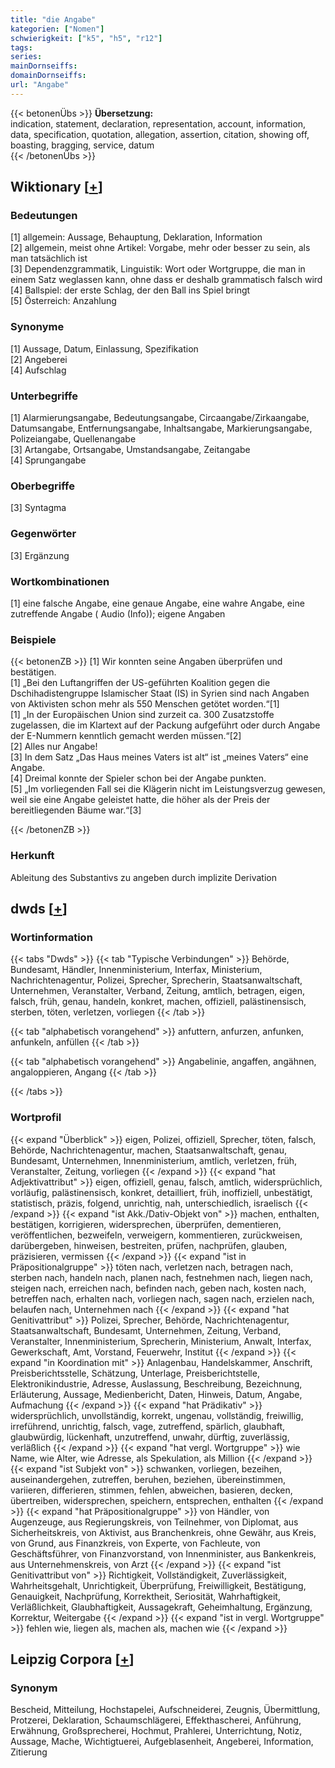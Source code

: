 ```yaml
---
title: "die Angabe"
kategorien: ["Nomen"]
schwierigkeit: ["k5", "h5", "r12"]
tags:
series:
mainDornseiffs:
domainDornseiffs:
url: "Angabe"
---
```


{{< betonenÜbs >}}
**Übersetzung:**  
indication, statement, declaration, representation, account, information, data, specification, quotation, allegation, assertion, citation, showing off, boasting, bragging, service, datum  
{{< /betonenÜbs >}}

## Wiktionary [[+](https://de.wiktionary.org/wiki/Angabe)]

### Bedeutungen
[1] allgemein: Aussage, Behauptung, Deklaration, Information  
[2] allgemein, meist ohne Artikel: Vorgabe, mehr oder besser zu sein, als man tatsächlich ist  
[3] Dependenzgrammatik, Linguistik: Wort oder Wortgruppe, die man in einem Satz weglassen kann, ohne dass er deshalb grammatisch falsch wird  
[4] Ballspiel: der erste Schlag, der den Ball ins Spiel bringt  
[5] Österreich: Anzahlung  

### Synonyme
[1] Aussage, Datum, Einlassung, Spezifikation  
[2] Angeberei  
[4] Aufschlag  

### Unterbegriffe
[1] Alarmierungsangabe, Bedeutungsangabe, Circaangabe/Zirkaangabe, Datumsangabe, Entfernungsangabe, Inhaltsangabe, Markierungsangabe, Polizeiangabe, Quellenangabe  
[3] Artangabe, Ortsangabe, Umstandsangabe, Zeitangabe  
[4] Sprungangabe  

### Oberbegriffe
[3] Syntagma  

### Gegenwörter
[3] Ergänzung  

### Wortkombinationen
[1] eine falsche Angabe, eine genaue Angabe, eine wahre Angabe, eine zutreffende Angabe ( Audio (Info)); eigene Angaben  

### Beispiele
{{< betonenZB >}}
[1] Wir konnten seine Angaben überprüfen und bestätigen.  
[1] „Bei den Luftangriffen der US-geführten Koalition gegen die Dschihadistengruppe Islamischer Staat (IS) in Syrien sind nach Angaben von Aktivisten schon mehr als 550 Menschen getötet worden.“[1]  
[1] „In der Europäischen Union sind zurzeit ca. 300 Zusatzstoffe zugelassen, die im Klartext auf der Packung aufgeführt oder durch Angabe der E-Nummern kenntlich gemacht werden müssen.“[2]  
[2] Alles nur Angabe!  
[3] In dem Satz „Das Haus meines Vaters ist alt“ ist „meines Vaters“ eine Angabe.  
[4] Dreimal konnte der Spieler schon bei der Angabe punkten.  
[5] „Im vorliegenden Fall sei die Klägerin nicht im Leistungsverzug gewesen, weil sie eine Angabe geleistet hatte, die höher als der Preis der bereitliegenden Bäume war.“[3]  

{{< /betonenZB >}}
### Herkunft
Ableitung des Substantivs zu angeben durch implizite Derivation  



## dwds [[+](https://www.dwds.de/wb/Angabe)]

### Wortinformation
{{< tabs "Dwds" >}}
{{< tab "Typische Verbindungen" >}}
Behörde, Bundesamt, Händler, Innenministerium, Interfax, Ministerium, Nachrichtenagentur, Polizei, Sprecher, Sprecherin, Staatsanwaltschaft, Unternehmen, Veranstalter, Verband, Zeitung, amtlich, betragen, eigen, falsch, früh, genau, handeln, konkret, machen, offiziell, palästinensisch, sterben, töten, verletzen, vorliegen
{{< /tab >}}

{{< tab "alphabetisch vorangehend" >}}
anfuttern, anfurzen, anfunken, anfunkeln, anfüllen
{{< /tab >}}

{{< tab "alphabetisch vorangehend" >}}
Angabelinie, angaffen, angähnen, angaloppieren, Angang
{{< /tab >}}

{{< /tabs >}}

### Wortprofil
{{< expand "Überblick" >}} eigen, Polizei, offiziell, Sprecher, töten, falsch, Behörde, Nachrichtenagentur, machen, Staatsanwaltschaft, genau, Bundesamt, Unternehmen, Innenministerium, amtlich, verletzen, früh, Veranstalter, Zeitung, vorliegen {{< /expand >}}
{{< expand "hat Adjektivattribut" >}} eigen, offiziell, genau, falsch, amtlich, widersprüchlich, vorläufig, palästinensisch, konkret, detailliert, früh, inoffiziell, unbestätigt, statistisch, präzis, folgend, unrichtig, nah, unterschiedlich, israelisch {{< /expand >}}
{{< expand "ist Akk./Dativ-Objekt von" >}} machen, enthalten, bestätigen, korrigieren, widersprechen, überprüfen, dementieren, veröffentlichen, bezweifeln, verweigern, kommentieren, zurückweisen, darübergeben, hinweisen, bestreiten, prüfen, nachprüfen, glauben, präzisieren, vermissen {{< /expand >}}
{{< expand "ist in Präpositionalgruppe" >}} töten nach, verletzen nach, betragen nach, sterben nach, handeln nach, planen nach, festnehmen nach, liegen nach, steigen nach, erreichen nach, befinden nach, geben nach, kosten nach, betreffen nach, erhalten nach, vorliegen nach, sagen nach, erzielen nach, belaufen nach, Unternehmen nach {{< /expand >}}
{{< expand "hat Genitivattribut" >}} Polizei, Sprecher, Behörde, Nachrichtenagentur, Staatsanwaltschaft, Bundesamt, Unternehmen, Zeitung, Verband, Veranstalter, Innenministerium, Sprecherin, Ministerium, Anwalt, Interfax, Gewerkschaft, Amt, Vorstand, Feuerwehr, Institut {{< /expand >}}
{{< expand "in Koordination mit" >}} Anlagenbau, Handelskammer, Anschrift, Preisberichtsstelle, Schätzung, Unterlage, Preisberichtstelle, Elektronikindustrie, Adresse, Auslassung, Beschreibung, Bezeichnung, Erläuterung, Aussage, Medienbericht, Daten, Hinweis, Datum, Angabe, Aufmachung {{< /expand >}}
{{< expand "hat Prädikativ" >}} widersprüchlich, unvollständig, korrekt, ungenau, vollständig, freiwillig, irreführend, unrichtig, falsch, vage, zutreffend, spärlich, glaubhaft, glaubwürdig, lückenhaft, unzutreffend, unwahr, dürftig, zuverlässig, verläßlich {{< /expand >}}
{{< expand "hat vergl. Wortgruppe" >}} wie Name, wie Alter, wie Adresse, als Spekulation, als Million {{< /expand >}}
{{< expand "ist Subjekt von" >}} schwanken, vorliegen, bezeihen, auseinandergehen, zutreffen, beruhen, beziehen, übereinstimmen, variieren, differieren, stimmen, fehlen, abweichen, basieren, decken, übertreiben, widersprechen, speichern, entsprechen, enthalten {{< /expand >}}
{{< expand "hat Präpositionalgruppe" >}} von Händler, von Augenzeuge, aus Regierungskreis, von Teilnehmer, von Diplomat, aus Sicherheitskreis, von Aktivist, aus Branchenkreis, ohne Gewähr, aus Kreis, von Grund, aus Finanzkreis, von Experte, von Fachleute, von Geschäftsführer, von Finanzvorstand, von Innenminister, aus Bankenkreis, aus Unternehmenskreis, von Arzt {{< /expand >}}
{{< expand "ist Genitivattribut von" >}} Richtigkeit, Vollständigkeit, Zuverlässigkeit, Wahrheitsgehalt, Unrichtigkeit, Überprüfung, Freiwilligkeit, Bestätigung, Genauigkeit, Nachprüfung, Korrektheit, Seriosität, Wahrhaftigkeit, Verläßlichkeit, Glaubhaftigkeit, Aussagekraft, Geheimhaltung, Ergänzung, Korrektur, Weitergabe {{< /expand >}}
{{< expand "ist in vergl. Wortgruppe" >}} fehlen wie, liegen als, machen als, machen wie {{< /expand >}}

## Leipzig Corpora [[+](https://corpora.uni-leipzig.de/en/res?word=Angabe&corpusId=deu_newscrawl-public_2018)]


### Synonym
Bescheid, Mitteilung, Hochstapelei, Aufschneiderei, Zeugnis, Übermittlung, Protzerei, Deklaration, Schaumschlägerei, Effekthascherei, Anführung, Erwähnung, Großsprecherei, Hochmut, Prahlerei, Unterrichtung, Notiz, Aussage, Mache, Wichtigtuerei, Aufgeblasenheit, Angeberei, Information, Zitierung

